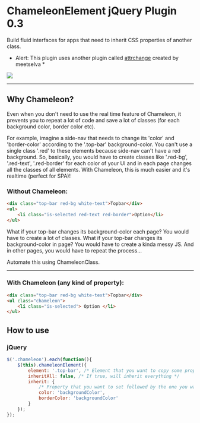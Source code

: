 # ChameleonElement jQuery Plugin 0.3
Build fluid interfaces for apps that need to inherit CSS properties of another class.

* Alert: This plugin uses another plugin called [attrchange](https://github.com/meetselva/attrchange) created by meetselva *

![](http://i.imgur.com/8FoyRmq.gif)

---
## Why Chameleon?
Even when you don't need to use the real time feature of Chameleon, it prevents you to repeat a lot of code and save a lot of classes (for each background color, border color etc).

For example, imagine a side-nav that needs to change its 'color' and 'border-color' according to the '.top-bar' background-color. You can't use a single class '.red' to these elements because side-nav can't have a red background. So, basically, you would have to create classes like '.red-bg', '.red-text', '.red-border' for each color of your UI and in each page changes all the classes of all elements. With Chameleon, this is much easier and it's realtime (perfect for SPA)!

### Without Chameleon:
```html
<div class="top-bar red-bg white-text">Topbar</div>
<ul>
	<li class="is-selected red-text red-border">Option</li>
</ul>
```

What if your top-bar changes its background-color each page? You would have to create a lot of classes.
What if your top-bar changes its background-color in page? You would have to create a kinda messy JS.
And in other pages, you would have to repeat the process...

Automate this using ChameleonClass.

---

### With Chameleon (any kind of property):
```html
<div class="top-bar red-bg white-text">Topbar</div>
<ul class="chameleon">
	<li class="is-selected"> Option </li>
</ul>
```

## How to use
### jQuery
```js
$('.chameleon').each(function(){
	$(this).chameleonElement({
		element: '.top-bar', /* Element that you want to copy some properties */
		inheritAll: false, /* If true, will inherit everything */
		inherit: {
			/* Property that you want to set followed by the one you want to copy */
			color: 'backgroundColor',
			borderColor: 'backgroundColor'
		}
	});
});
```